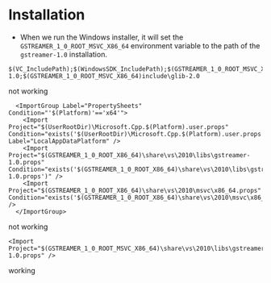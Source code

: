 # Installation

- When we run the Windows installer, it will set the `GSTREAMER_1_0_ROOT_MSVC_X86_64` environment variable to the path of the `gstreamer-1.0` installation.

```
$(VC_IncludePath);$(WindowsSDK_IncludePath);$(GSTREAMER_1_0_ROOT_MSVC_X86_64)include\gstreamer-1.0;$(GSTREAMER_1_0_ROOT_MSVC_X86_64)include\glib-2.0
```

not working

```
  <ImportGroup Label="PropertySheets" Condition="'$(Platform)'=='x64'">
    <Import Project="$(UserRootDir)\Microsoft.Cpp.$(Platform).user.props" Condition="exists('$(UserRootDir)\Microsoft.Cpp.$(Platform).user.props')" Label="LocalAppDataPlatform" />
    <Import Project="$(GSTREAMER_1_0_ROOT_X86_64)\share\vs\2010\libs\gstreamer-1.0.props" Condition="exists('$(GSTREAMER_1_0_ROOT_X86_64)\share\vs\2010\libs\gstreamer-1.0.props')" />
    <Import Project="$(GSTREAMER_1_0_ROOT_X86_64)\share\vs\2010\msvc\x86_64.props" Condition="exists('$(GSTREAMER_1_0_ROOT_X86_64)\share\vs\2010\msvc\x86_64.props')" />
  </ImportGroup>
```

not working

```
<Import Project="$(GSTREAMER_1_0_ROOT_MSVC_X86_64)\share\vs\2010\libs\gstreamer-1.0.props" />
```

working
